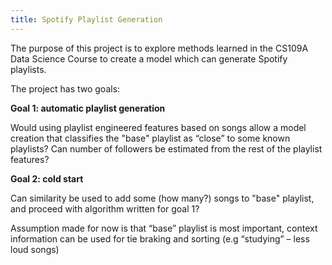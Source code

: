 ```yaml
---
title: Spotify Playlist Generation
---
```


The purpose of this project is to explore methods learned in the CS109A Data Science Course to create a model which can generate Spotify playlists.

The project has two goals:

**Goal 1: automatic playlist generation**

Would using playlist engineered features based on songs allow a model creation that classifies the "base" playlist as “close” to some known playlists? Can number of followers be estimated from the rest of the playlist features?

**Goal 2: cold start**

Can similarity be used to add some (how many?) songs to "base" playlist, and proceed with algorithm written for goal 1?

Assumption made for now is that “base” playlist is most important, context information can be used for tie braking and sorting (e.g “studying” – less loud songs)
